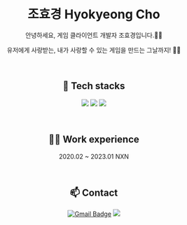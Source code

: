 <div align="center">
  
# 조효경 Hyokyeong Cho
안녕하세요, 게임 클라이언트 개발자 조효경입니다.🙋‍♀️

유저에게 사랑받는, 내가 사랑할 수 있는 게임을 만드는 그날까지! 👊🥰

<br/>

## 🎳 Tech stacks
<img src="https://img.shields.io/badge/Unreal-0E1128?style=flat-square&logo=Unreal Engine&logoColor=white"/> <img src="https://img.shields.io/badge/C++-00599C?style=flat-square&logo=cplusplus&logoColor=white"/> <img src="https://img.shields.io/badge/Python-3776AB?style=flat-square&logo=python&logoColor=white"/>

<br/>

## 🏄‍♀️ Work experience
2020.02 ~ 2023.01 NXN

<br/>

## 📫 Contact
[![Gmail Badge](https://img.shields.io/badge/Gmail-d14836?style=flat-square&logo=Gmail&logoColor=white&link=mailto:00.gm84@gmail.com)](mailto:00.gm84@gmail.com)
<img src="https://img.shields.io/badge/LinkedIn-0A66C2?style=flat-square&logo=linkedin&logoColor=white&link=https://www.linkedin.com/in/chhk"/>
  
</div>
